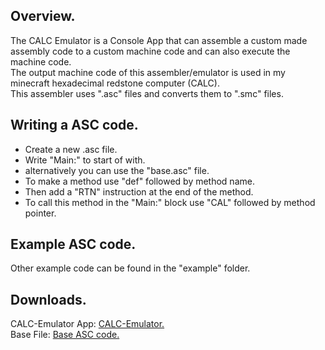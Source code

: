 Overview.
-
The CALC Emulator is a Console App that can assemble a custom made assembly code to a custom machine code and can also execute the machine code. <br>
The output machine code of this assembler/emulator is used in my minecraft hexadecimal redstone computer (CALC). <br>
This assembler uses ".asc" files and converts them to ".smc" files. <br>

Writing a ASC code.
-
<ul class="a">
  <li>Create a new .asc file.</li>
  <li>Write "Main:" to start of with.</li>
  <li>alternatively you can use the "base.asc" file.</li>
  <li>To make a method use "def" followed by method name.</li>
  <li>Then add a "RTN" instruction at the end of the method.</li>
  <li>To call this method in the "Main:" block use "CAL" followed by method pointer.</li>
</ul>

Example ASC code.
-
Other example code can be found in the "example" folder.

Downloads.
-
CALC-Emulator App: <a href="base.asc" download="base.asc">CALC-Emulator.</a><br>
Base File: <a href="base.asc" download="base.asc">Base ASC code.</a><br>
